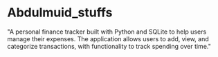 # Abdulmuid_stuffs
"A personal finance tracker built with Python and SQLite to help users manage their expenses. The application allows users to add, view, and categorize transactions, with functionality to track spending over time."
